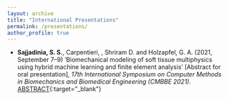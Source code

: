 ```yaml
---
layout: archive
title: "International Presentations"
permalink: /presentations/
author_profile: true
---
```


- **Sajjadinia, S. S.**, Carpentieri, , Shriram D. and Holzapfel, G. A. (2021, September 7–9) ‘Biomechanical modeling of soft tissue multiphysics using hybrid machine learning and finite element analysis’ [Abstract for oral presentation], *17th International Symposium on Computer Methods in Biomechanics and Biomedical Engineering (CMBBE 2021)*.
<br/>[ABSTRACT](https://shayansss.github.io/files/2021_09.pdf){:target="_blank"}
